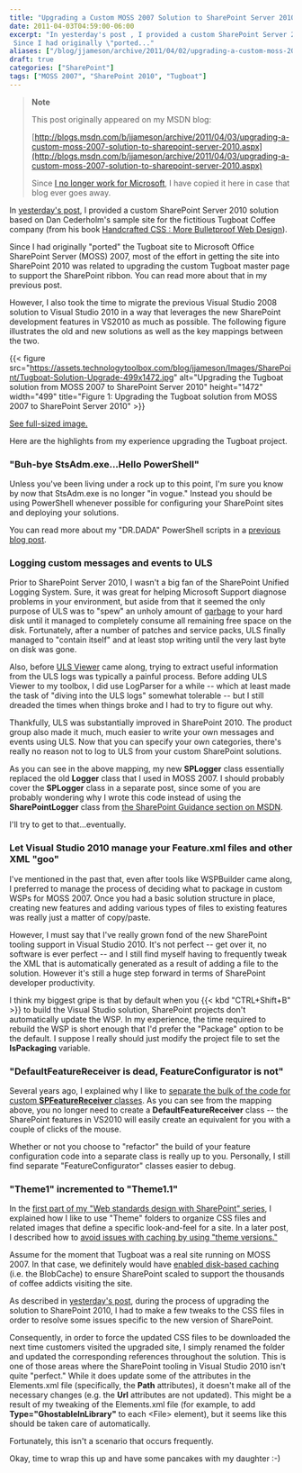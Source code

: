 ```yaml
---
title: "Upgrading a Custom MOSS 2007 Solution to SharePoint Server 2010"
date: 2011-04-03T04:59:00-06:00
excerpt: "In yesterday's post , I provided a custom SharePoint Server 2010 solution based on Dan Cederholm's sample site for the fictitious Tugboat Coffee company (from his book Handcrafted CSS : More Bulletproof Web Design ). 
 Since I had originally \"ported..."
aliases: ["/blog/jjameson/archive/2011/04/02/upgrading-a-custom-moss-2007-solution-to-sharepoint-server-2010.aspx", "/blog/jjameson/archive/2011/04/03/upgrading-a-custom-moss-2007-solution-to-sharepoint-server-2010.aspx"]
draft: true
categories: ["SharePoint"]
tags: ["MOSS 2007", "SharePoint 2010", "Tugboat"]
---
```


> **Note**
>
> This post originally appeared on my MSDN blog:
>
> [http://blogs.msdn.com/b/jjameson/archive/2011/04/03/upgrading-a-custom-moss-2007-solution-to-sharepoint-server-2010.aspx](http://blogs.msdn.com/b/jjameson/archive/2011/04/03/upgrading-a-custom-moss-2007-solution-to-sharepoint-server-2010.aspx)
>
> Since
> [I no longer work for Microsoft](/blog/jjameson/2011/09/02/last-day-with-microsoft),
> I have copied it here in case that blog ever goes away.

In
[yesterday's post](/blog/jjameson/2011/04/02/web-standards-design-with-sharepoint-part-4),
I provided a custom SharePoint Server 2010 solution based on Dan Cederholm's
sample site for the fictitious Tugboat Coffee company (from his book
[Handcrafted CSS : More Bulletproof Web Design](http://amzn.com/0321643380)).

Since I had originally "ported" the Tugboat site to Microsoft Office SharePoint
Server (MOSS) 2007, most of the effort in getting the site into SharePoint 2010
was related to upgrading the custom Tugboat master page to support the
SharePoint ribbon. You can read more about that in my previous post.

However, I also took the time to migrate the previous Visual Studio 2008
solution to Visual Studio 2010 in a way that leverages the new SharePoint
development features in VS2010 as much as possible. The following figure
illustrates the old and new solutions as well as the key mappings between the
two.

{{< figure
src="https://assets.technologytoolbox.com/blog/jjameson/Images/SharePoint/Tugboat-Solution-Upgrade-499x1472.jpg"
alt="Upgrading the Tugboat solution from MOSS 2007 to SharePoint Server 2010"
height="1472" width="499"
title="Figure 1: Upgrading the Tugboat solution from MOSS 2007 to SharePoint Server 2010" >}}

[See full-sized image.](https://assets.technologytoolbox.com/blog/jjameson/Images/SharePoint/Tugboat-Solution-Upgrade-768x2262.jpg)

Here are the highlights from my experience upgrading the Tugboat project.

### "Buh-bye StsAdm.exe...Hello PowerShell"

Unless you've been living under a rock up to this point, I'm sure you know by
now that StsAdm.exe is no longer "in vogue." Instead you should be using
PowerShell whenever possible for configuring your SharePoint sites and deploying
your solutions.

You can read more about my "DR.DADA" PowerShell scripts in a
[previous blog post](/blog/jjameson/2011/02/27/deployment-scripts-for-sharepoint-server-2010).

### Logging custom messages and events to ULS

Prior to SharePoint Server 2010, I wasn't a big fan of the SharePoint Unified
Logging System. Sure, it was great for helping Microsoft Support diagnose
problems in your environment, but aside from that it seemed the only purpose of
ULS was to "spew" an unholy amount of
[garbage](/blog/jjameson/2009/03/26/sharepoint-uls-logs-flooded-with-preserving-template-record-with-size)
to your hard disk until it managed to completely consume all remaining free
space on the disk. Fortunately, after a number of patches and service packs, ULS
finally managed to "contain itself" and at least stop writing until the very
last byte on disk was gone.

Also, before [ULS Viewer](http://archive.msdn.microsoft.com/ULSViewer) came
along, trying to extract useful information from the ULS logs was typically a
painful process. Before adding ULS Viewer to my toolbox, I did use LogParser for
a while -- which at least made the task of "diving into the ULS logs" somewhat
tolerable -- but I still dreaded the times when things broke and I had to try to
figure out why.

Thankfully, ULS was substantially improved in SharePoint 2010. The product group
also made it much, much easier to write your own messages and events using ULS.
Now that you can specify your own categories, there's really no reason not to
log to ULS from your custom SharePoint solutions.

As you can see in the above mapping, my new **SPLogger** class essentially
replaced the old **Logger** class that I used in MOSS 2007. I should probably
cover the **SPLogger** class in a separate post, since some of you are probably
wondering why I wrote this code instead of using the **SharePointLogger** class
from
[the SharePoint Guidance section on MSDN](http://msdn.microsoft.com/en-us/library/ff649628.aspx).

I'll try to get to that...eventually.

### Let Visual Studio 2010 manage your Feature.xml files and other XML "goo"

I've mentioned in the past that, even after tools like WSPBuilder came along, I
preferred to manage the process of deciding what to package in custom WSPs for
MOSS 2007. Once you had a basic solution structure in place, creating new
features and adding various types of files to existing features was really just
a matter of copy/paste.

However, I must say that I've really grown fond of the new SharePoint tooling
support in Visual Studio 2010. It's not perfect -- get over it, no software is
ever perfect -- and I still find myself having to frequently tweak the XML that
is automatically generated as a result of adding a file to the solution. However
it's still a huge step forward in terms of SharePoint developer productivity.

I think my biggest gripe is that by default when you {{< kbd "CTRL+Shift+B" >}}
to build the Visual Studio solution, SharePoint projects don't automatically
update the WSP. In my experience, the time required to rebuild the WSP is short
enough that I'd prefer the "Package" option to be the default. I suppose I
really should just modify the project file to set the **IsPackaging** variable.

### "DefaultFeatureReceiver is dead, FeatureConfigurator is not"

Several years ago, I explained why I like to
[separate the bulk of the code for custom **SPFeatureReceiver** classes](/blog/jjameson/2007/03/22/what-s-in-a-name-defaultfeaturereceiver-vs-featureconfigurator).
As you can see from the mapping above, you no longer need to create a
**DefaultFeatureReceiver** class -- the SharePoint features in VS2010 will
easily create an equivalent for you with a couple of clicks of the mouse.

Whether or not you choose to "refactor" the build of your feature configuration
code into a separate class is really up to you. Personally, I still find
separate "FeatureConfigurator" classes easier to debug.

### "Theme1" incremented to "Theme1.1"

In the
[first part of my "Web standards design with SharePoint" series](/blog/jjameson/2010/01/30/web-standards-design-with-moss-2007-part-1),
I explained how I like to use "Theme" folders to organize CSS files and related
images that define a specific look-and-feel for a site. In a later post, I
described how to
[avoid issues with caching by using "theme versions."](/blog/jjameson/2010/11/16/avoid-issues-with-caching-by-using-quot-theme-versions-quot)

Assume for the moment that Tugboat was a real site running on MOSS 2007. In that
case, we definitely would have
[enabled disk-based caching](/blog/jjameson/2009/03/27/always-enable-disk-based-caching-in-moss-2007)
(i.e. the BlobCache) to ensure SharePoint scaled to support the thousands of
coffee addicts visiting the site.

As described in
[yesterday's post](/blog/jjameson/2011/04/02/web-standards-design-with-sharepoint-part-4),
during the process of upgrading the solution to SharePoint 2010, I had to make a
few tweaks to the CSS files in order to resolve some issues specific to the new
version of SharePoint.

Consequently, in order to force the updated CSS files to be downloaded the next
time customers visited the upgraded site, I simply renamed the folder and
updated the corresponding references throughout the solution. This is one of
those areas where the SharePoint tooling in Visual Studio 2010 isn't quite
"perfect." While it does update some of the attributes in the Elements.xml file
(specifically, the **Path** attributes), it doesn't make all of the necessary
changes (e.g. the **Url** attributes are not updated). This might be a result of
my tweaking of the Elements.xml file (for example, to add
**Type="GhostableInLibrary"** to each &lt;File&gt; element), but it seems like
this should be taken care of automatically.

Fortunately, this isn't a scenario that occurs frequently.

Okay, time to wrap this up and have some pancakes with my daughter :-)


